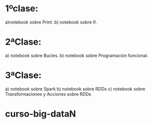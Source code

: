 # 1ºclase: 
a)notebook  sobre Print.
b) notebook sobre If.
# 2ªClase: 
a) notebook sobre Bucles.
b) notebook sobre Programación funcional.
# 3ªClase: 
a) notebook sobre Spark
b) notebook sobre RDDs
c) notebook sobre Transformaciones y Acciones sobre RDDs
# curso-big-dataN
